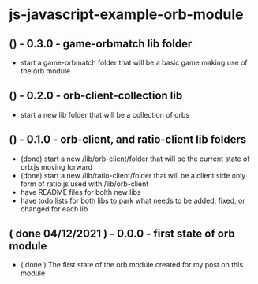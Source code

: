# js-javascript-example-orb-module

## () - 0.3.0 - game-orbmatch lib folder
* start a game-orbmatch folder that will be a basic game making use of the orb module

## () - 0.2.0 - orb-client-collection lib
* start a new lib folder that will be a collection of orbs

## () - 0.1.0 - orb-client, and ratio-client lib folders
* (done) start a new /lib/orb-client/folder that will be the current state of orb.js moving forward
* (done) start a new /lib/ratio-client/folder that will be a client side only form of ratio.js used with /lib/orb-client
* have README files for bolth new libs
* have todo lists for both libs to park what needs to be added, fixed, or changed for each lib

## ( done 04/12/2021 ) - 0.0.0 - first state of orb module
* ( done ) The first state of the orb module created for my post on this module